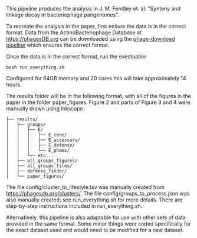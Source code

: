 
This pipeline produces the analysis in J. M. Fendley et. al: "Synteny and linkage decay in bacteriophage pangenomes". 

To recreate the analysis in the paper, first ensure the data is in the correct format. Data from the ActinoBacteriophage Database at https://phagesDB.org can be downloaded using the [phage-download pipeline](https://github.com/jfendley/phage-download) which ensures the correct format. 

Once the data is in the correct format, run the exectuable:
```
bash run_everything.sh
```
Configured for 64GB memory and 20 cores this will take approximately 14 hours. 

The results folder will be in the following format, with all of the figures in the paper in the folder paper_figures. Figure 2 and parts of Figure 3 and 4 were manually drawn using Inkscape.
```
├── results/
│   ├── groups/
│   │   ├── E/
│   │   │   ├── E_core/
|   |   |   ├── E_accessory/
│   │   │   ├── E_defense/
│   │   │   └── E_phams/
│   │   └── etc...
│   ├── all_groups_figures/
│   ├── all_groups_files/
│   ├── defense_finder/
│   └── paper_figures/
```

The file config/cluster_to_lifestyle.tsv was manually created from https://phagesdb.org/clusters/. The file config/groups_to_process.json was also manually created; see run_everything.sh for more details. There are step-by-step instructions included in run_everything.sh. 

Alternatively, this pipeline is also adaptable for use with other sets of data provided in the same format. Some minor things were coded specifically for the exact dataset used and would need to be modified for a new dataset.

